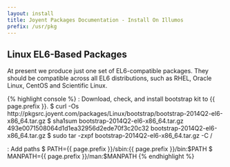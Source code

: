```yaml
---
layout: install
title: Joyent Packages Documentation - Install On Illumos
prefix: /usr/pkg
---
```


<div class="container">
	<h2 class="text-center">Linux EL6-Based Packages</h2>
	<p>
		At present we produce just one set of EL6-compatible packages.
		They should be compatible across all EL6 distributions, such as
		RHEL, Oracle Linux, CentOS and Scientific Linux.
	</p>
	<div class="row">
		<div class="col-md-12">
{% highlight console %}
: Download, check, and install bootstrap kit to {{ page.prefix }}.
$ curl -Os http://pkgsrc.joyent.com/packages/Linux/bootstrap/bootstrap-2014Q2-el6-x86_64.tar.gz
$ sha1sum bootstrap-2014Q2-el6-x86_64.tar.gz
493e0071508064d1d1ea32956d2ede70f3c20c32	bootstrap-2014Q2-el6-x86_64.tar.gz
$ sudo tar -zxpf bootstrap-2014Q2-el6-x86_64.tar.gz -C /

: Add paths
$ PATH={{ page.prefix }}/sbin:{{ page.prefix }}/bin:$PATH
$ MANPATH={{ page.prefix }}/man:$MANPATH
{% endhighlight %}
		</div>
	</div>
</div>

